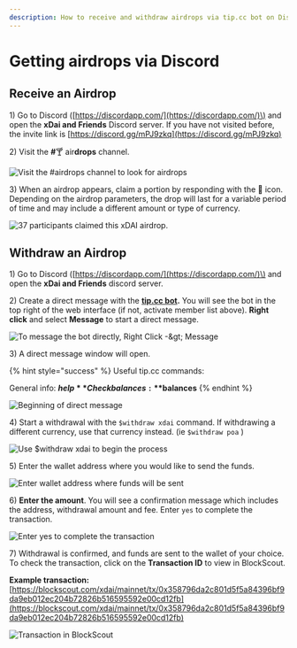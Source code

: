 ```yaml
---
description: How to receive and withdraw airdrops via tip.cc bot on Discord
---
```


# Getting airdrops via Discord

## Receive an Airdrop

1\) Go to Discord \([https://discordapp.com/](https://discordapp.com/)\) and open the **xDai and Friends** Discord server. If you have not visited before, the invite link is [https://discord.gg/mPJ9zkq](https://discord.gg/mPJ9zkq)

2\) Visit the **\#**🍸 air**drops** channel.

![Visit the \#airdrops channel to look for airdrops](../../../../.gitbook/assets/drops.png)

3\) When an airdrop appears, claim a portion by responding with the 🎉 icon. Depending on the airdrop parameters, the drop will last for a variable period of time and may include a different amount or type of currency.

![37 participants claimed this xDAI airdrop.](../../../../.gitbook/assets/airdrop_appears.png)

## Withdraw an Airdrop

1\) Go to Discord \([https://discordapp.com/](https://discordapp.com/)\) and open the **xDai and Friends** discord server.

2\) Create a direct message with the [**tip.cc bot**](https://top.gg/bot/617037497574359050)**.** You will see the bot in the top right of the web interface \(if not, activate member list above\). **Right click** and select **Message** to start a direct message.

![To message the bot directly, Right Click -&amp;gt; Message](../../../../.gitbook/assets/bot2.png)

3\) A direct message window will open.

{% hint style="success" %}
Useful tip.cc commands:

General info: **$help**  
Check balances: **$balances**
{% endhint %}

![Beginning of direct message](../../../../.gitbook/assets/screen-shot-2019-10-15-at-9.46.14-am.png)

4\) Start a withdrawal with the `$withdraw xdai` command. If withdrawing a different currency, use that currency instead. \(ie `$withdraw poa` \)

![Use $withdraw xdai to begin the process](../../../../.gitbook/assets/screen-shot-2019-10-15-at-9.47.01-am.png)

5\) Enter the wallet address where you would like to send the funds.

![Enter wallet address where funds will be sent](../../../../.gitbook/assets/screen-shot-2019-10-15-at-9.47.08-am.png)

6\) **Enter the amount**. You will see a confirmation message which includes the address, withdrawal amount and fee. Enter `yes` to complete the transaction.

![Enter yes to complete the transaction](../../../../.gitbook/assets/screen-shot-2019-10-15-at-9.47.27-am.png)

7\) Withdrawal is confirmed, and funds are sent to the wallet of your choice. To check the transaction, click on the **Transaction ID** to view in BlockScout.

**Example transaction:** [https://blockscout.com/xdai/mainnet/tx/0x358796da2c801d5f5a84396bf9da9eb012ec204b72826b516595592e00cd12fb](https://blockscout.com/xdai/mainnet/tx/0x358796da2c801d5f5a84396bf9da9eb012ec204b72826b516595592e00cd12fb)

![Transaction in BlockScout](../../../../.gitbook/assets/screen-shot-2019-10-15-at-9.47.36-am.png)

